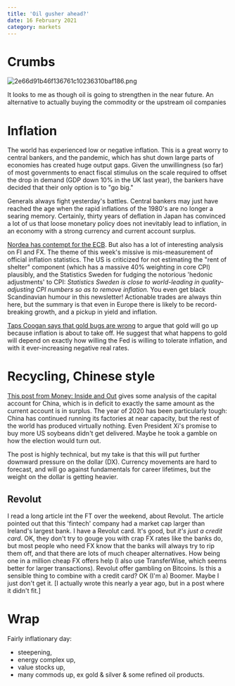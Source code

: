 ```yaml
---
title: 'Oil gusher ahead?'
date: 16 February 2021
category: markets
---
```


# Crumbs

![2e66d91b46f136761c10236310baf186.png]({attach}2e66d91b46f136761c10236310baf186.png)

It looks to me as though oil is going to strengthen in the near future.
An alternative to actually buying the commodity or the upstream oil companies 

# Inflation

The world has experienced low or negative inflation.
This is a great worry to central bankers, and the pandemic, which has shut down large parts of economies has created huge output gaps.
Given the unwillingness (so far) of most governments to enact fiscal stimulus on the scale required to offset the drop in demand (GDP down 10% in the UK last year), the bankers have decided that their only option is to "go big."

Generals always fight yesterday's battles. 
Central bankers may just have reached the age when the rapid inflations of the 1980's are no longer a  searing memory.
Certainly, thirty years of deflation in Japan has convinced a lot of us that loose monetary policy does not inevitably lead to inflation, in an economy with a strong currency and current account surplus.

[Nordea has contempt for the ECB](https://corporate.nordea.com/article/63558/fx-weekly-roses-are-red-violets-are-blue-the-ecb-is-more-infantile-than-both-me-and-you).  But also has a lot of interesting analysis on FI and FX. The theme of this week's missive is mis-measurement of official inflation statistics. The US is criticized for not estimating the "rent of shelter" component (which has a massive 40% weighting in core CPI) plausibly, and the Statistics Sweden for fudging the notorious 'hedonic adjustments' to CPI:  _Statistics Sweden is close to world-leading in quality-adjusting CPI numbers so as to remove inflation._ You even get black Scandinavian humour in this newsletter! 
Actionable trades are always thin here, but the summary is that even in Europe there is likely to be record-breaking growth, and a pickup in yield and inflation. 

[Taps Coogan says that gold bugs are wrong](https://thesoundingline.com/gold-is-a-hedge-against-negative-real-rates-not-inflation-which-is-the-fed-really-targeting/) to argue that gold will go up because inflation is about to take off. He suggest that what happens to gold will depend on exactly how willing the Fed is willing to tolerate inflation, and with it ever-increasing negative real rates.

# Recycling, Chinese style

[This post from Money: Inside and Out](https://moneyinsideout.exantedata.com/p/chinas-balance-of-payments-part-ii) gives some analysis of the capital account for China, which is in deficit to exactly the same amount as the current account is in surplus.
The year of 2020 has been particularly tough: China has continued running its factories at near capacity, but the rest of the world has produced virtually nothing. Even President Xi's promise to buy more US soybeans didn't get delivered. Maybe he took a gamble on how the election would turn out.

The post is highly technical, but my take is that this will put further downward pressure on the dollar (DX). 
Currency movements are hard to forecast, and will go against fundamentals for career lifetimes, but the weight on the dollar is getting heavier.

## Revolut

I read a long article int the FT over the weekend,  about Revolut.
The article pointed out that this 'fintech' company had a market cap larger than 
Ireland's largest bank. I have a Revolut card. It's good, but *it's just a credit card*. 
OK, they don't try to gouge you with crap FX rates like the banks do,
but most people who need FX know that the banks will always try to rip them off,
and that there are lots of much cheaper alternatives.
How being one in a million cheap FX offers help (I also use TransferWise, which seems better for larger transactions).
Revolut offer gambling on Bitcoins. Is this a sensible thing to combine with a credit card?
OK (I'm a) Boomer. Maybe I just don't get it.
[I actually wrote this nearly a year ago, but in a post where it didn't fit.]

# Wrap

Fairly inflationary day:

- steepening,
- energy complex up,
- value stocks up,
- many commods up, ex gold & silver & some refined oil products.

